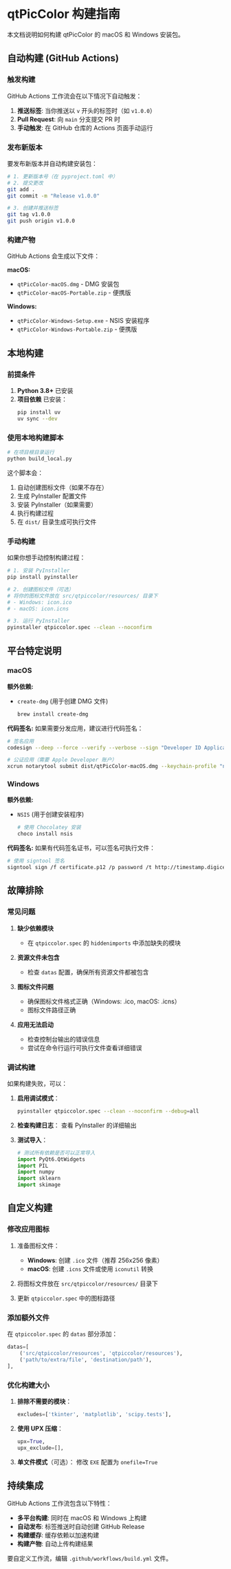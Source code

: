# qtPicColor 构建指南

本文档说明如何构建 qtPicColor 的 macOS 和 Windows 安装包。

## 自动构建 (GitHub Actions)

### 触发构建

GitHub Actions 工作流会在以下情况下自动触发：

1. **推送标签**: 当你推送以 `v` 开头的标签时（如 `v1.0.0`）
2. **Pull Request**: 向 `main` 分支提交 PR 时
3. **手动触发**: 在 GitHub 仓库的 Actions 页面手动运行

### 发布新版本

要发布新版本并自动构建安装包：

```bash
# 1. 更新版本号（在 pyproject.toml 中）
# 2. 提交更改
git add .
git commit -m "Release v1.0.0"

# 3. 创建并推送标签
git tag v1.0.0
git push origin v1.0.0
```

### 构建产物

GitHub Actions 会生成以下文件：

**macOS:**
- `qtPicColor-macOS.dmg` - DMG 安装包
- `qtPicColor-macOS-Portable.zip` - 便携版

**Windows:**
- `qtPicColor-Windows-Setup.exe` - NSIS 安装程序
- `qtPicColor-Windows-Portable.zip` - 便携版

## 本地构建

### 前提条件

1. **Python 3.8+** 已安装
2. **项目依赖** 已安装：
   ```bash
   pip install uv
   uv sync --dev
   ```

### 使用本地构建脚本

```bash
# 在项目根目录运行
python build_local.py
```

这个脚本会：
1. 自动创建图标文件（如果不存在）
2. 生成 PyInstaller 配置文件
3. 安装 PyInstaller（如果需要）
4. 执行构建过程
5. 在 `dist/` 目录生成可执行文件

### 手动构建

如果你想手动控制构建过程：

```bash
# 1. 安装 PyInstaller
pip install pyinstaller

# 2. 创建图标文件（可选）
# 将你的图标文件放在 src/qtpiccolor/resources/ 目录下
# - Windows: icon.ico
# - macOS: icon.icns

# 3. 运行 PyInstaller
pyinstaller qtpiccolor.spec --clean --noconfirm
```

## 平台特定说明

### macOS

**额外依赖:**
- `create-dmg` (用于创建 DMG 文件)
  ```bash
  brew install create-dmg
  ```

**代码签名:**
如果需要分发应用，建议进行代码签名：
```bash
# 签名应用
codesign --deep --force --verify --verbose --sign "Developer ID Application: Your Name" dist/qtPicColor.app

# 公证应用（需要 Apple Developer 账户）
xcrun notarytool submit dist/qtPicColor-macOS.dmg --keychain-profile "notarytool-profile" --wait
```

### Windows

**额外依赖:**
- `NSIS` (用于创建安装程序)
  ```bash
  # 使用 Chocolatey 安装
  choco install nsis
  ```

**代码签名:**
如果有代码签名证书，可以签名可执行文件：
```bash
# 使用 signtool 签名
signtool sign /f certificate.p12 /p password /t http://timestamp.digicert.com dist/qtPicColor.exe
```

## 故障排除

### 常见问题

1. **缺少依赖模块**
   - 在 `qtpiccolor.spec` 的 `hiddenimports` 中添加缺失的模块

2. **资源文件未包含**
   - 检查 `datas` 配置，确保所有资源文件都被包含

3. **图标文件问题**
   - 确保图标文件格式正确（Windows: .ico, macOS: .icns）
   - 图标文件路径正确

4. **应用无法启动**
   - 检查控制台输出的错误信息
   - 尝试在命令行运行可执行文件查看详细错误

### 调试构建

如果构建失败，可以：

1. **启用调试模式**：
   ```bash
   pyinstaller qtpiccolor.spec --clean --noconfirm --debug=all
   ```

2. **检查构建日志**：
   查看 PyInstaller 的详细输出

3. **测试导入**：
   ```python
   # 测试所有依赖是否可以正常导入
   import PyQt6.QtWidgets
   import PIL
   import numpy
   import sklearn
   import skimage
   ```

## 自定义构建

### 修改应用图标

1. 准备图标文件：
   - **Windows**: 创建 `.ico` 文件（推荐 256x256 像素）
   - **macOS**: 创建 `.icns` 文件或使用 `iconutil` 转换

2. 将图标文件放在 `src/qtpiccolor/resources/` 目录下

3. 更新 `qtpiccolor.spec` 中的图标路径

### 添加额外文件

在 `qtpiccolor.spec` 的 `datas` 部分添加：
```python
datas=[
    ('src/qtpiccolor/resources', 'qtpiccolor/resources'),
    ('path/to/extra/file', 'destination/path'),
],
```

### 优化构建大小

1. **排除不需要的模块**：
   ```python
   excludes=['tkinter', 'matplotlib', 'scipy.tests'],
   ```

2. **使用 UPX 压缩**：
   ```python
   upx=True,
   upx_exclude=[],
   ```

3. **单文件模式**（可选）：
   修改 `EXE` 配置为 `onefile=True`

## 持续集成

GitHub Actions 工作流包含以下特性：

- **多平台构建**: 同时在 macOS 和 Windows 上构建
- **自动发布**: 标签推送时自动创建 GitHub Release
- **构建缓存**: 缓存依赖以加速构建
- **构建产物**: 自动上传构建结果

要自定义工作流，编辑 `.github/workflows/build.yml` 文件。 